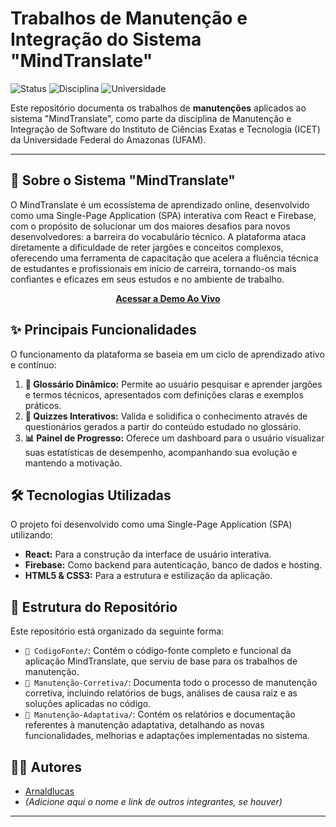 # Trabalhos de Manutenção e Integração do Sistema "MindTranslate"

![Status](https://img.shields.io/badge/Status-Concluído-brightgreen)
![Disciplina](https://img.shields.io/badge/Disciplina-Manutenção%20e%20Integração%20de%20Software-blue)
![Universidade](https://img.shields.io/badge/Universidade-UFAM%20ICET-lightgrey)

Este repositório documenta os trabalhos de **manutenções** aplicados ao sistema "MindTranslate", como parte da disciplina de Manutenção e Integração de Software do Instituto de Ciências Exatas e Tecnologia (ICET) da Universidade Federal do Amazonas (UFAM).

---

## 🚀 Sobre o Sistema "MindTranslate"

O MindTranslate é um ecossistema de aprendizado online, desenvolvido como uma Single-Page Application (SPA) interativa com React e Firebase, com o propósito de solucionar um dos maiores desafios para novos desenvolvedores: a barreira do vocabulário técnico. A plataforma ataca diretamente a dificuldade de reter jargões e conceitos complexos, oferecendo uma ferramenta de capacitação que acelera a fluência técnica de estudantes e profissionais em início de carreira, tornando-os mais confiantes e eficazes em seus estudos e no ambiente de trabalho.
<p align="center">
  <strong><a href="https://mindtranslate-git-main-arnald-lucas-projects.vercel.app">Acessar a Demo Ao Vivo</a></strong>
</p>

## ✨ Principais Funcionalidades

O funcionamento da plataforma se baseia em um ciclo de aprendizado ativo e contínuo:

1.  **📖 Glossário Dinâmico:** Permite ao usuário pesquisar e aprender jargões e termos técnicos, apresentados com definições claras e exemplos práticos.
2.  **🧠 Quizzes Interativos:** Valida e solidifica o conhecimento através de questionários gerados a partir do conteúdo estudado no glossário.
3.  **📊 Painel de Progresso:** Oferece um dashboard para o usuário visualizar suas estatísticas de desempenho, acompanhando sua evolução e mantendo a motivação.

## 🛠️ Tecnologias Utilizadas

O projeto foi desenvolvido como uma Single-Page Application (SPA) utilizando:

* **React:** Para a construção da interface de usuário interativa.
* **Firebase:** Como backend para autenticação, banco de dados e hosting.
* **HTML5 & CSS3:** Para a estrutura e estilização da aplicação.

## 📂 Estrutura do Repositório

Este repositório está organizado da seguinte forma:

* `📁 CodigoFonte/`: Contém o código-fonte completo e funcional da aplicação MindTranslate, que serviu de base para os trabalhos de manutenção.
* `📁 Manutenção-Corretiva/`: Documenta todo o processo de manutenção corretiva, incluindo relatórios de bugs, análises de causa raiz e as soluções aplicadas no código.
* `📁 Manutenção-Adaptativa/`: Contém os relatórios e documentação referentes à manutenção adaptativa, detalhando as novas funcionalidades, melhorias e adaptações implementadas no sistema.

## 👨‍💻 Autores

* [Arnaldlucas](https://github.com/Arnaldlucas)
* _(Adicione aqui o nome e link de outros integrantes, se houver)_

---
